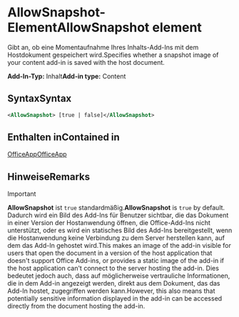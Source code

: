 # <a name="allowsnapshot-element"></a><span data-ttu-id="0f371-101">AllowSnapshot-Element</span><span class="sxs-lookup"><span data-stu-id="0f371-101">AllowSnapshot element</span></span>

<span data-ttu-id="0f371-102">Gibt an, ob eine Momentaufnahme Ihres Inhalts-Add-Ins mit dem Hostdokument gespeichert wird.</span><span class="sxs-lookup"><span data-stu-id="0f371-102">Specifies whether a snapshot image of your content add-in is saved with the host document.</span></span>

<span data-ttu-id="0f371-103">**Add-In-Typ:** Inhalt</span><span class="sxs-lookup"><span data-stu-id="0f371-103">**Add-in type:** Content</span></span>

## <a name="syntax"></a><span data-ttu-id="0f371-104">Syntax</span><span class="sxs-lookup"><span data-stu-id="0f371-104">Syntax</span></span>

```XML
<AllowSnapshot> [true | false]</AllowSnapshot>
```

## <a name="contained-in"></a><span data-ttu-id="0f371-105">Enthalten in</span><span class="sxs-lookup"><span data-stu-id="0f371-105">Contained in</span></span>

[<span data-ttu-id="0f371-106">OfficeApp</span><span class="sxs-lookup"><span data-stu-id="0f371-106">OfficeApp</span></span>](officeapp.md)

## <a name="remarks"></a><span data-ttu-id="0f371-107">Hinweise</span><span class="sxs-lookup"><span data-stu-id="0f371-107">Remarks</span></span>

 > [!IMPORTANT]
 > <span data-ttu-id="0f371-108">**AllowSnapshot** ist `true` standardmäßig.</span><span class="sxs-lookup"><span data-stu-id="0f371-108">**AllowSnapshot** is `true` by default.</span></span> <span data-ttu-id="0f371-109">Dadurch wird ein Bild des Add-Ins für Benutzer sichtbar, die das Dokument in einer Version der Hostanwendung öffnen, die Office-Add-Ins nicht unterstützt, oder es wird ein statisches Bild des Add-Ins bereitgestellt, wenn die Hostanwendung keine Verbindung zu dem Server herstellen kann, auf dem das Add-In gehostet wird.</span><span class="sxs-lookup"><span data-stu-id="0f371-109">This makes an image of the add-in visible for users that open the document in a version of the host application that doesn't support Office Add-ins, or provides a static image of the add-in if the host application can't connect to the server hosting the add-in.</span></span> <span data-ttu-id="0f371-110">Dies bedeutet jedoch auch, dass auf möglicherweise vertrauliche Informationen, die in dem Add-in angezeigt werden, direkt aus dem Dokument, das das Add-In hostet, zugegriffen werden kann.</span><span class="sxs-lookup"><span data-stu-id="0f371-110">However, this also means that potentially sensitive information displayed in the add-in can be accessed directly from the document hosting the add-in.</span></span>

